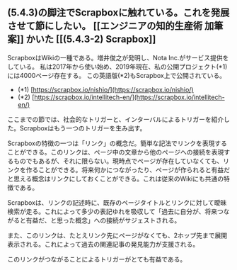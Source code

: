 
(5.4.3)の脚注でScrapboxに触れている。これを発展させて節にしたい。
[[エンジニアの知的生産術 加筆案]]
かいた [[(5.4.3-2) Scrapbox]]
---

ScrapboxはWikiの一種である。増井俊之が発明し、Nota Inc.がサービス提供をしている。
私は2017年から使い始め、2019年現在、私の公開プロジェクト(*1)には4000ページ存在する。
この英語版(*2)もScrapbox上で公開されている。

- (*1) [https://scrapbox.io/nishio/](https://scrapbox.io/nishio/)
- (*2) [https://scrapbox.io/intellitech-en/](https://scrapbox.io/intellitech-en/)

ここまでの節では、社会的なトリガーと、インターバルによるトリガーを紹介した。Scrapboxはもう一つのトリガーを生み出す。

Scrapboxの特徴の一つは「リンク」の概念だ。簡単な記法でリンクを表現することができる。このリンクは、ページ中の文章から他のページへの接続を表現するものでもあるが、それに限らない。現時点でページが存在していなくても、リンクを作ることができる。将来何かにつながったり、ページが作られると有益だと思える概念はリンクにしておくことができる。これは従来のWikiにも共通の特徴である。

Scrapboxは、リンクの記述時に、既存のページタイトルとリンクに対して曖昧検索が走る。これによって多少の表記ゆれを吸収して「過去に自分が、将来つながると有益だ、と思った概念」への接続がサジェストされる。

また、このリンクは、たとえリンク先にページがなくても、2ホップ先まで展開表示される。これによって過去の関連記事の発見能力が支援される。

このリンクがつながることによるトリガーがとても有益である。
